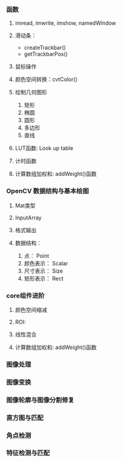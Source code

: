### 函数
1. imread, imwrite, imshow, namedWindow

2. 滑动条：
	- createTrackbar()
	- getTrackbarPos()

3. 鼠标操作

4. 颜色空间转换：cvtColor()

5. 绘制几何图形
	1. 矩形
	2. 椭圆
	3. 圆形
	4. 多边形
	5. 直线

6. LUT函数: Look up table

7. 计时函数

8. 计算数组加权和: addWeight()函数

### OpenCV 数据结构与基本绘图
1. Mat类型

2. InputArray

3. 格式输出

4. 数据结构：
	1. 点： Point
	2. 颜色表示： Scalar
	3. 尺寸表示： Size
	4. 矩形表示： Rect


### core组件进阶
1. 颜色空间缩减

2. ROI:
	
3. 线性混合

4. 计算数组加权和: addWeight()函数
### 图像处理

### 图像变换

### 图像轮廓与图像分割修复

### 直方图与匹配

### 角点检测

### 特征检测与匹配
